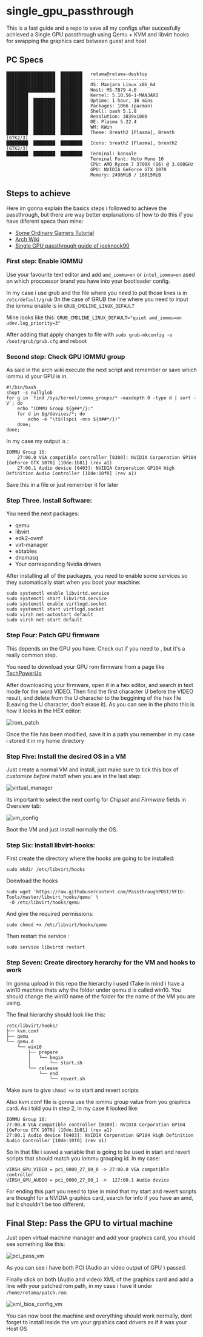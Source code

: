 # single_gpu_passthrough

This is a fast guide and a repo to save all my configs after succesfully achieved a Single GPU passthrough using Qemu + KVM and libvirt hooks for swapping the graphics card between guest and host

## PC Specs

    ██████████████████  ████████   retama@retama-desktop 
    ██████████████████  ████████   --------------------- 
    ██████████████████  ████████   OS: Manjaro Linux x86_64 
    ██████████████████  ████████   Host: MS-7B79 4.0 
    ████████            ████████   Kernel: 5.10.56-1-MANJARO 
    ████████  ████████  ████████   Uptime: 1 hour, 16 mins 
    ████████  ████████  ████████   Packages: 1066 (pacman) 
    ████████  ████████  ████████   Shell: bash 5.1.8 
    ████████  ████████  ████████   Resolution: 3839x1080 
    ████████  ████████  ████████   DE: Plasma 5.22.4 
    ████████  ████████  ████████   WM: KWin 
    ████████  ████████  ████████   Theme: Breath2 [Plasma], Breath [GTK2/3] 
    ████████  ████████  ████████   Icons: breath2 [Plasma], breath2 [GTK2/3] 
    ████████  ████████  ████████   Terminal: konsole 
                                   Terminal Font: Noto Mono 10 
                                   CPU: AMD Ryzen 7 3700X (16) @ 3.600GHz 
                                   GPU: NVIDIA GeForce GTX 1070 
                                   Memory: 2496MiB / 16015MiB 

## Steps to achieve

Here im gonna explain the basics steps i followed to achieve the passthrough, but there are way better explanations of how to do this if you have diferent specs than mine:
* [Some Ordinary Gamers Tutorial](https://www.youtube.com/watch?v=BUSrdUoedTo)
* [Arch Wiki](https://wiki.archlinux.org/title/PCI_passthrough_via_OVMF)
* [Single GPU passthrough guide of joeknock90](https://github.com/joeknock90/Single-GPU-Passthrough)

### First step: Enable IOMMU

Use your favourite text editor and add `amd_iommu=on` or `intel_iommu=on` ased on which proccessor brand you have into your bootloader config. 

In my case i use grub and the file where you need to put those lines is in `/etc/default/grub` (In the case of GRUB the line where you need to input the iommu enable is in `GRUB_CMDLINE_LINUX_DEFAULT`

Mine looks like this: `GRUB_CMDLINE_LINUX_DEFAULT="quiet amd_iommu=on  udev.log_priority=3"`

After adding that apply changes to file with `sudo grub-mkconfig -o /boot/grub/grub.cfg` and reboot

### Second step: Check GPU IOMMU group

As said in the arch wiki execute the next script and remember or save which iommu id your GPU is in.
  
    #!/bin/bash
    shopt -s nullglob
    for g in `find /sys/kernel/iommu_groups/* -maxdepth 0 -type d | sort -V`; do
        echo "IOMMU Group ${g##*/}:"
        for d in $g/devices/*; do
            echo -e "\t$(lspci -nns ${d##*/})"
        done;
    done;
    
 In my case my output is :
 
    IOMMU Group 16:
        27:00.0 VGA compatible controller [0300]: NVIDIA Corporation GP104 [GeForce GTX 1070] [10de:1b81] (rev a1)
        27:00.1 Audio device [0403]: NVIDIA Corporation GP104 High Definition Audio Controller [10de:10f0] (rev a1)

Save this in a file or just remember it for later

### Step Three. Install Software:
You need the next packages:
* qemu
* libvirt
* edk2-ovmf
* virt-manager
* ebtables
* dnsmasq
* Your corresponding Nvidia drivers

After installing all of the packages, you need to enable some services so they automatically start when you boot your machine:


    sudo systemctl enable libvirtd.service
    sudo systemctl start libvirtd.service
    sudo systemctl enable virtlogd.socket
    sudo systemctl start virtlogd.socket
    sudo virsh net-autostart default
    sudo virsh net-start default
    
### Step Four: Patch GPU firmware
This depends on the GPU you have. Check out if you need to , but it's a really common step.

You need to download your GPU rom firmware from a page like [TechPowerUp](https://www.techpowerup.com/vgabios/)

After downloading your firmware, open it in a hex editor, and search in text mode for the word VIDEO. Then find the first character U before the VIDEO result, and delete from the U character to the beggining of the hex file (Leaving the U character, don't erase it). As you can see in the photo this is how it looks in the HEX editor: 

![rom_patch](https://user-images.githubusercontent.com/61742928/128759022-27fc35dc-8c2c-4e43-bc11-1ac3a3260a7d.png)

Once the file has been modified, save it in a path you remember in my case i stored it in my home directory

### Step Five: Install the desired OS in a VM
Just create a normal VM and install, just make sure to tick this box of _customize before install_ when you are in the last step:

![virtual_manager](https://user-images.githubusercontent.com/61742928/128759447-d13964cb-b786-488a-bf87-2cbbf3991a8d.png)

Its important to select the next config for _Chipset_ and _Firmware_ fields in Overview tab:

![vm_config](https://user-images.githubusercontent.com/61742928/128759711-8cfecd43-a4cb-407c-af1f-3fc8d9ba1e4b.png)

Boot the VM and just install normally the OS.

### Step Six: Install libvirt-hooks:
First create the directory where the hooks are going to be installed:

    sudo mkdir /etc/libvirt/hooks

Donwload the hooks  

    sudo wget 'https://raw.githubusercontent.com/PassthroughPOST/VFIO-Tools/master/libvirt_hooks/qemu' \
     -O /etc/libvirt/hooks/qemu
     
And give the required permissions:
    
    sudo chmod +x /etc/libvirt/hooks/qemu

Then restart the service :

    sudo service libvirtd restart

### Step Seven: Create directory herarchy for the VM and hooks to work

Im gonna upload in this repo the hierarchy i used (Take in mind i have a win10 machine thats why the folder under qemu.d is called win10. You should change the win10 name of the folder for the name of the VM you are using.

The final hierarchy should look like this:
    
    /etc/libvirt/hooks/
    ├── kvm.conf
    ├── qemu
    └── qemu.d
        └── win10
            ├── prepare
            │   └── begin
            │       └── start.sh
            └── release
                └── end
                    └── revert.sh

Make sure to give `chmod +x` to start and revert scripts

Also kvm.conf file is gonna use the iommu group value from you graphics card. As i told you in step 2, in my case it looked like: 

    IOMMU Group 16:
    27:00.0 VGA compatible controller [0300]: NVIDIA Corporation GP104 [GeForce GTX 1070] [10de:1b81] (rev a1)
    27:00.1 Audio device [0403]: NVIDIA Corporation GP104 High Definition Audio Controller [10de:10f0] (rev a1)

So in that file i saved a variable that is going to be used in start and revert scripts that should match you iommu grouping id. In my case:

    VIRSH_GPU_VIDEO = pci_0000_27_00_0 -> 27:00.0 VGA compatible controller 
    VIRSH_GPU_AUDIO = pci_0000_27_00_1 ->  127:00.1 Audio device

For ending this part you need to take in mind that my start and revert scripts are thought for a NVIDIA graphics card, search for info if you have an amd, but it shouldn't be too different.

## Final Step: Pass the GPU to virtual machine

Just open virtual machine manager and add your graphics card, you should see something like this:

 ![pci_pass_vm](https://user-images.githubusercontent.com/61742928/128762571-12bab68a-e851-4daa-89f3-2f6056f67253.png)
 
 As you can see i have both PCI (Audio an video output of GPU ) passed. 
 
 Finally click on both (Audio and video) XML of the graphics card and add a line with your patched rom path, in my case i have it under `/home/retama/patch.rom`:
 
![xml_bios_config_vm](https://user-images.githubusercontent.com/61742928/128763555-1fa265ff-878c-4236-b66e-bc2663aba3f4.png)

You can now boot the machine and everything should work normally, dont forget to install inside the vm your grpahics card drivers as if it was your Host OS
